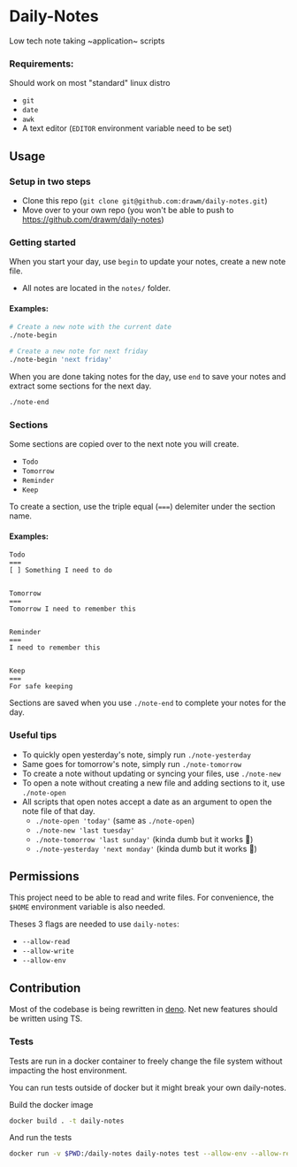 Daily-Notes
===

Low tech note taking ~application~ scripts

### Requirements:
Should work on most "standard" linux distro
* `git`
* `date`
* `awk`
* A text editor (`EDITOR` environment variable need to be set)

## Usage

### Setup in two steps
* Clone this repo (`git clone git@github.com:drawm/daily-notes.git`)
* Move over to your own repo (you won't be able to push to https://github.com/drawm/daily-notes)

### Getting started
When you start your day, use `begin` to update your notes, create a new note file.
* All notes are located in the `notes/` folder.

#### Examples:
```bash
# Create a new note with the current date
./note-begin

# Create a new note for next friday
./note-begin 'next friday'
```

When you are done taking notes for the day, use `end` to save your notes and extract some sections for the next day.
```bash
./note-end
```

### Sections
Some sections are copied over to the next note you will create.
* `Todo`
* `Tomorrow`
* `Reminder`
* `Keep`

To create a section, use the triple equal (`===`) delemiter under the section name.


#### Examples:
```
Todo
===
[ ] Something I need to do


Tomorrow
===
Tomorrow I need to remember this


Reminder
===
I need to remember this


Keep
===
For safe keeping
```

Sections are saved when you use `./note-end` to complete your notes for the day.

### Useful tips
* To quickly open yesterday's note, simply run `./note-yesterday`
* Same goes for tomorrow's note, simply run `./note-tomorrow`
* To create a note without updating or syncing your files, use `./note-new` 
* To open a note without creating a new file and adding sections to it, use `./note-open`
* All scripts that open notes accept a date as an argument to open the note file of that day.
    * `./note-open 'today'` (same as `./note-open`)
    * `./note-new 'last tuesday'`
    * `./note-tomorrow 'last sunday'` (kinda dumb but it works :shrug:)
    * `./note-yesterday 'next monday'` (kinda dumb but it works :shrug:)

## Permissions
This project need to be able to read and write files. For convenience, the `$HOME` environment variable is also needed.

Theses 3 flags are needed to use `daily-notes`:
* `--allow-read`
* `--allow-write`
* `--allow-env`

## Contribution
Most of the codebase is being rewritten in [deno](https://deno.land).
Net new features should be written using TS. 


### Tests
Tests are run in a docker container to freely change the file system without impacting the host environment.

You can run tests outside of docker but it might break your own daily-notes.

Build the docker image
```bash
docker build . -t daily-notes
``` 

And run the tests
```bash
docker run -v $PWD:/daily-notes daily-notes test --allow-env --allow-read --allow-write --unstable 
```

